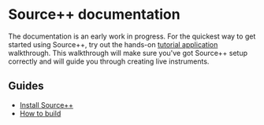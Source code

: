 # Source++ documentation

The documentation is an early work in progress. For the quickest way to get started using Source++, try out the hands-on [tutorial application](https://github.com/sourceplusplus/tutorial-java) walkthrough. This walkthrough will make sure you've got Source++ setup correctly and will guide you through creating live instruments.

## Guides

- [Install Source++](installation#install-source)
- [How to build](guides/How-to-build.md)
